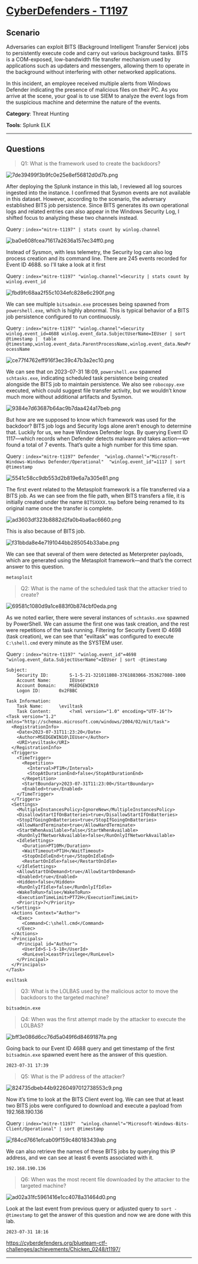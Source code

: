 # [CyberDefenders - T1197](https://cyberdefenders.org/blueteam-ctf-challenges/t1197/)
## Scenario
Adversaries can exploit BITS (Background Intelligent Transfer Service) jobs to persistently execute code and carry out various background tasks. BITS is a COM-exposed, low-bandwidth file transfer mechanism used by applications such as updaters and messengers, allowing them to operate in the background without interfering with other networked applications.

In this incident, an employee received multiple alerts from Windows Defender indicating the presence of malicious files on their PC. As you arrive at the scene, your goal is to use SIEM to analyze the event logs from the suspicious machine and determine the nature of the events.

**Category**: Threat Hunting

**Tools**:
Splunk
ELK

* * *
## Questions
>Q1: What is the framework used to create the backdoors?

![7de39499f3b9fc0e25e8ef56812d0d7b.png](/_resources/7de39499f3b9fc0e25e8ef56812d0d7b.png)

After deploying the Splunk instance in this lab, I reviewed all log sources ingested into the instance. I confirmed that Sysmon events are not available in this dataset. However, according to the scenario, the adversary established BITS job persistence. Since BITS generates its own operational logs and related entries can also appear in the Windows Security Log, I shifted focus to analyzing these two channels instead.

Query : `index="mitre-t1197" | stats count by winlog.channel`

![ba0e608fcea71617a2636a157ec34ff0.png](/_resources/ba0e608fcea71617a2636a157ec34ff0.png)

Instead of Sysmon, with less telemetry, the Security log can also log process creation and its command line. There are 245 events recorded for Event ID 4688. so I'll take a look at it first

Query : `index="mitre-t1197" "winlog.channel"=Security | stats count by winlog.event_id`

![fbd9fc68aa2f55c1034efc828e6c290f.png](/_resources/fbd9fc68aa2f55c1034efc828e6c290f.png)

We can see multiple `bitsadmin.exe` processes being spawned from `powershell.exe`, which is highly abnormal. This is typical behavior of a BITS job persistence configured to run continuously.

Query : `index="mitre-t1197" "winlog.channel"=Security winlog.event_id=4688 winlog.event_data.SubjectUserName=IEUser
| sort @timestamp
|  table @timestamp,winlog.event_data.ParentProcessName,winlog.event_data.NewProcessName`

![ce77f4762eff916f3ec39c47b3a2ec10.png](/_resources/ce77f4762eff916f3ec39c47b3a2ec10.png)


We can see that on 2023-07-31 18:09, `powershell.exe` spawned `schtasks.exe`, indicating scheduled task persistence being created alongside the BITS job to maintain persistence. We also see `robocopy.exe` executed, which could suggest file transfer activity, but we wouldn’t know much more without additional artifacts and Sysmon.

![9384e7d63687b64ac9b7daa424a17beb.png](/_resources/9384e7d63687b64ac9b7daa424a17beb.png)

But how are we supposed to know which framework was used for the backdoor? BITS job logs and Security logs alone aren’t enough to determine that. Luckily for us, we have Windows Defender logs. By querying Event ID 1117—which records when Defender detects malware and takes action—we found a total of 7 events. That’s quite a high number for this time span.

Query : `index="mitre-t1197" Defender  "winlog.channel"="Microsoft-Windows-Windows Defender/Operational"  "winlog.event_id"=1117 | sort @timestamp`

![5541c58cc9db553d2b819e6a7a305e81.png](/_resources/5541c58cc9db553d2b819e6a7a305e81.png)

The first event related to the Metasploit framework is a file transferred via a BITS job. As we can see from the file path, when BITS transfers a file, it is initially created under the name `BITSXXXX.tmp` before being renamed to its original name once the transfer is complete.

![ad3603df323b8882d2fa0b4ba6ac6660.png](/_resources/ad3603df323b8882d2fa0b4ba6ac6660.png)

This is also because of BITS job.

![f31bbda8e4e7191044bb285054b33abe.png](/_resources/f31bbda8e4e7191044bb285054b33abe.png)


We can see that several of them were detected as Meterpreter payloads, which are generated using the Metasploit framework—and that’s the correct answer to this question.

```
metasploit
```

>Q2: What is the name of the scheduled task that the attacker tried to create?

![69581c1080d9a1ce883f0b874cbf0eda.png](/_resources/69581c1080d9a1ce883f0b874cbf0eda.png)

As we noted earlier, there were several instances of `schtasks.exe` spawned by PowerShell. We can assume the first one was task creation, and the rest were repetitions of the task running. Filtering for Security Event ID 4698 (task creation), we can see that "eviltask" was configured to execute `C:\shell.cmd` every minute as the SYSTEM user.

Query : `index="mitre-t1197" "winlog.event_id"=4698  "winlog.event_data.SubjectUserName"=IEUser | sort -@timestamp`

```
Subject:
	Security ID:		S-1-5-21-321011808-3761883066-353627080-1000
	Account Name:		IEUser
	Account Domain:		MSEDGEWIN10
	Logon ID:		0x2FBBC

Task Information:
	Task Name: 		\eviltask
	Task Content: 		<?xml version="1.0" encoding="UTF-16"?>
<Task version="1.2" xmlns="http://schemas.microsoft.com/windows/2004/02/mit/task">
  <RegistrationInfo>
    <Date>2023-07-31T11:23:20</Date>
    <Author>MSEDGEWIN10\IEUser</Author>
    <URI>\eviltask</URI>
  </RegistrationInfo>
  <Triggers>
    <TimeTrigger>
      <Repetition>
        <Interval>PT1M</Interval>
        <StopAtDurationEnd>false</StopAtDurationEnd>
      </Repetition>
      <StartBoundary>2023-07-31T11:23:00</StartBoundary>
      <Enabled>true</Enabled>
    </TimeTrigger>
  </Triggers>
  <Settings>
    <MultipleInstancesPolicy>IgnoreNew</MultipleInstancesPolicy>
    <DisallowStartIfOnBatteries>true</DisallowStartIfOnBatteries>
    <StopIfGoingOnBatteries>true</StopIfGoingOnBatteries>
    <AllowHardTerminate>true</AllowHardTerminate>
    <StartWhenAvailable>false</StartWhenAvailable>
    <RunOnlyIfNetworkAvailable>false</RunOnlyIfNetworkAvailable>
    <IdleSettings>
      <Duration>PT10M</Duration>
      <WaitTimeout>PT1H</WaitTimeout>
      <StopOnIdleEnd>true</StopOnIdleEnd>
      <RestartOnIdle>false</RestartOnIdle>
    </IdleSettings>
    <AllowStartOnDemand>true</AllowStartOnDemand>
    <Enabled>true</Enabled>
    <Hidden>false</Hidden>
    <RunOnlyIfIdle>false</RunOnlyIfIdle>
    <WakeToRun>false</WakeToRun>
    <ExecutionTimeLimit>PT72H</ExecutionTimeLimit>
    <Priority>7</Priority>
  </Settings>
  <Actions Context="Author">
    <Exec>
      <Command>C:\shell.cmd</Command>
    </Exec>
  </Actions>
  <Principals>
    <Principal id="Author">
      <UserId>S-1-5-18</UserId>
      <RunLevel>LeastPrivilege</RunLevel>
    </Principal>
  </Principals>
</Task>
```

```
eviltask
```

>Q3: What is the LOLBAS used by the malicious actor to move the backdoors to the targeted machine?
```
bitsadmin.exe
```

>Q4: When was the first attempt made by the attacker to execute the LOLBAS?

![bff3e086d6cc76d5a049f6d8469187fa.png](/_resources/bff3e086d6cc76d5a049f6d8469187fa.png)

Going back to our Event ID 4688 query and get timestamp of the first `bitsadmin.exe` spawned event here as the answer of this question.

```
2023-07-31 17:39
```

>Q5: What is the IP address of the attacker?

![824735dbeb44b92260497012738553c9.png](/_resources/824735dbeb44b92260497012738553c9.png)

Now it’s time to look at the BITS Client event log. We can see that at least two BITS jobs were configured to download and execute a payload from 192.168.190.136

Query : `index="mitre-t1197"  "winlog.channel"="Microsoft-Windows-Bits-Client/Operational" | sort @timestamp`

![f84cd7661efcab09f159c480183439ab.png](/_resources/f84cd7661efcab09f159c480183439ab.png)

We can also retrieve the names of these BITS jobs by querying this IP address, and we can see at least 6 events associated with it.

```
192.168.190.136
```

>Q6: When was the most recent file downloaded by the attacker to the targeted machine?

![ad02a31fc5961416e1cc4078a31464d0.png](/_resources/ad02a31fc5961416e1cc4078a31464d0.png)

Look at the last event from previous query or adjusted query to `sort -@timestamp` to get the answer of this question and now we are done with this lab.

```
2023-07-31 18:16
```

https://cyberdefenders.org/blueteam-ctf-challenges/achievements/Chicken_0248/t1197/
* * *
